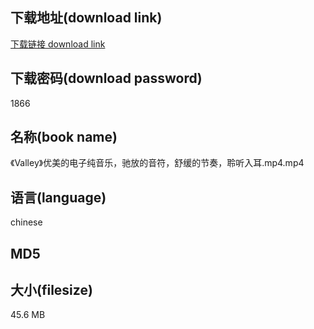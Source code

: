 ## 下载地址(download link)
[下载链接 download link](https://voluble-croquembouche-d321dc.netlify.app/?s=%E3%80%8AValley%E3%80%8B%E4%BC%98%E7%BE%8E%E7%9A%84%E7%94%B5%E5%AD%90%E7%BA%AF%E9%9F%B3%E4%B9%90%EF%BC%8C%E9%A9%B0%E6%94%BE%E7%9A%84%E9%9F%B3%E7%AC%A6%EF%BC%8C%E8%88%92%E7%BC%93%E7%9A%84%E8%8A%82%E5%A5%8F%EF%BC%8C%E8%81%86%E5%90%AC%E5%85%A5%E8%80%B3.mp4)

## 下载密码(download password)
1866

## 名称(book name)
《Valley》优美的电子纯音乐，驰放的音符，舒缓的节奏，聆听入耳.mp4.mp4

## 语言(language)
chinese

## MD5


## 大小(filesize)
45.6 MB
